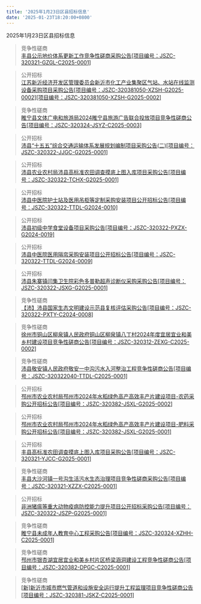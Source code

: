 ```yaml
---
title: '2025年1月23日区县招标信息'
date: '2025-01-23T18:20:00+0800'
---
```

2025年1月23日区县招标信息
<!--more-->
>竞争性磋商<br>
>[丰县公示地价体系更新工作竞争性磋商采购公告[项目编号：JSZC-320321-GZGL-C2025-0001]](http://czj.xz.gov.cn/Home/HomeDetails?type=0&articleid=1a210f95-dee2-42e6-a9b9-12705e6df883)

>公开招标<br>
>[江苏新沂经济开发区管理委员会新沂市化工产业集聚区气站、水站在线监测设备采购项目采购公告[项目编号：JSZC-320381050-XZSH-G2025-0002][项目编号：JSZC-320381050-XZSH-G2025-0002]](http://czj.xz.gov.cn/Home/HomeDetails?type=0&articleid=cf57a777-37cc-4648-8ea9-fe54c3e43faf)

>竞争性磋商<br>
>[ 睢宁县文体广电和旅游局2024睢宁县旅游广告联合投放项目竞争性磋商公告[项目编号：JSZC-320324-JSYZ-C2025-0003]](http://czj.xz.gov.cn/Home/HomeDetails?type=0&articleid=a4248f4e-0842-4e58-a5b5-60342171b07c)

>公开招标<br>
>[沛县“十五五”综合交通运输体系发展规划编制项目采购公告(二)[项目编号：JSZC-320322-JJGC-G2025-0001]](http://czj.xz.gov.cn/Home/HomeDetails?type=0&articleid=3615db7b-6272-412c-87f7-0980c29923f2)

>公开招标<br>
>[沛县农业农村局沛县高标准农田调查摸底上图入库项目采购公告[项目编号：JSZC-320322-TCHX-G2025-0001]](http://czj.xz.gov.cn/Home/HomeDetails?type=0&articleid=a1aaac8f-16d9-4181-a509-a466db341c0a)

>公开招标<br>
>[沛县中医院护士站及医用吊柜等定制采购安装项目公开招标公告[项目编号：JSZC-320322-TTDL-G2024-0010]](http://czj.xz.gov.cn/Home/HomeDetails?type=0&articleid=deb4c50e-886c-4605-97c4-cd6a5825be2b)

>公开招标<br>
>[沛县初级中学食堂设备项目采购公告[项目编号：JSZC-320322-PXZX-G2024-0019]](http://czj.xz.gov.cn/Home/HomeDetails?type=0&articleid=27e28e5a-7170-4462-bab8-7616abf7145e)

>公开招标<br>
>[沛县中医院医用隔帘采购安装项目公开招标公告[项目编号：JSZC-320322-TTDL-G2024-0009]](http://czj.xz.gov.cn/Home/HomeDetails?type=0&articleid=12368619-f791-4993-9081-3817e84a8c65)

>公开招标<br>
>[沛县朱寨镇闫集卫生院彩色多普勒超声诊断仪采购采购公告[项目编号：JSZC-320322-JSXG-G2025-0001]](http://czj.xz.gov.cn/Home/HomeDetails?type=0&articleid=131684f8-97e1-4885-9504-434a1cf8edc5)

>竞争性磋商<br>
>[【沛】沛县国家生态文明建设示范县复核评估采购公告[项目编号：JSZC-320322-PXTY-C2024-0008]](http://czj.xz.gov.cn/Home/HomeDetails?type=0&articleid=bf42e8ad-9873-4d06-a5eb-a72bb384adb7)

>竞争性磋商<br>
>[徐州市铜山区柳泉镇人民政府铜山区柳泉镇八丁村2024年度宜居宜业和美乡村建设项目竞争性磋商公告[项目编号：JSZC-320312-ZEXG-C2025-0002]](http://czj.xz.gov.cn/Home/HomeDetails?type=0&articleid=bab83507-3387-4d76-97f2-2ffa37cc0dd8)

>竞争性磋商<br>
>[沛县敬安镇人民政府敬安一中沟污水入河整治工程竞争性磋商公告[项目编号：JSZC-320322040-TTDL-C2025-0001]](http://czj.xz.gov.cn/Home/HomeDetails?type=0&articleid=2d17dde5-726e-43b6-b016-35e99748e100)

>公开招标<br>
>[邳州市农业农村局邳州市2024年水稻绿色高产高效丰产片建设项目-农药采购公开招标公告[项目编号：JSZC-320382-JSXL-G2025-0002]](http://czj.xz.gov.cn/Home/HomeDetails?type=0&articleid=89b1dfa0-8222-406f-80c2-1fb20ee9c57f)

>公开招标<br>
>[邳州市农业农村局邳州市2024年水稻绿色高产高效丰产片建设项目-肥料采购公开招标公告[项目编号：JSZC-320382-JSXL-G2025-0001]](http://czj.xz.gov.cn/Home/HomeDetails?type=0&articleid=1a9f9659-2772-4534-bf49-a27eac6171d3)

>公开招标<br>
>[丰县高标准农田调查摸底上图入库项目采购公告[项目编号：JSZC-320321-YJCC-G2025-0001]](http://czj.xz.gov.cn/Home/HomeDetails?type=0&articleid=9ea210c9-cdca-497e-a792-72bffe0be22c)

>竞争性磋商<br>
>[丰县大沙河镇一号沟生活污水生态治理项目竞争性磋商采购公告[项目编号：JSZC-320321-XZZX-C2025-0001]](http://czj.xz.gov.cn/Home/HomeDetails?type=0&articleid=eba1ab7a-86fb-4c96-a541-eb3dfd455bd9)

>公开招标<br>
>[非洲猪瘟等重大动物疫病防控能力提升项目公开招标采购公告[项目编号：JSZC-320322-JSZP-G2025-0001]](http://czj.xz.gov.cn/Home/HomeDetails?type=0&articleid=487a7a7f-b70c-425a-b8f1-7ad36e3049bc)

>竞争性磋商<br>
>[睢宁县未成年人教育中心工程采购公告[项目编号：JSZC-320324-XZHH-C2025-0001]](http://czj.xz.gov.cn/Home/HomeDetails?type=0&articleid=798a62a7-185e-46e8-83db-86b192b01b91)

>竞争性磋商<br>
>[邳州市银杏湖宜居宜业和美乡村片区桥梁涵洞建设工程竞争性磋商公告[项目编号：JSZC-320382-DPGC-C2025-0001]](http://czj.xz.gov.cn/Home/HomeDetails?type=0&articleid=a80048de-9c6d-4c2a-8a48-b5803a21b6d7)

>竞争性磋商<br>
>[[新]新沂市城市燃气管道和设施安全运行提升工程监理项目竞争性磋商公告[项目编号：JSZC-320381-JSKZ-C2025-0001]](http://czj.xz.gov.cn/Home/HomeDetails?type=0&articleid=8cd06e70-9765-492c-af03-8a2c0d07f930)

